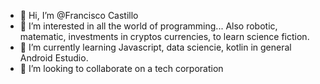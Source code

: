 - 👋 Hi, I’m @Francisco Castillo
- 👀 I’m interested in all the world of programming... Also robotic, matematic, investments in cryptos currencies, to learn science fiction. 
- 🌱 I’m currently learning Javascript, data sciencie, kotlin in general Android Estudio.
- 💞️ I’m looking to collaborate on a tech corporation


<!---
Francisco-i-c-g/Francisco-i-c-g is a ✨ special ✨ repository because its `README.md` (this file) appears on your GitHub profile.
You can click the Preview link to take a look at your changes.
--->
